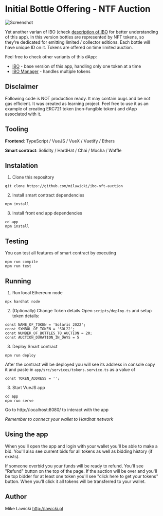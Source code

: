 # Initial Bottle Offering - NTF Auction

![Screenshot](https://user-images.githubusercontent.com/30719996/151843910-32eeca27-9041-42a9-8b43-eb448ab2f592.png)


Yet another varian of IBO (check [description of IBO](https://github.com/milawicki/ibo) for better understanding of this app). In this version bottles are represented by NFT tokens, so they're dedicated for emitting limited / collector editions. Each bottle will have unique ID on it. Tokens are offered on time limited auction.

Feel free to check other variants of this dApp:

* [IBO](https://github.com/milawicki/ibo) - base version of this app, handling only one token at a time
* [IBO Manager](https://github.com/milawicki/ibo-manager) - handles multiple tokens

## Disclaimer

Following code is NOT production ready. It may contain bugs and be not gas efficient. It was created as learning project. Feel free to use it as an example of creating ERC721 token (non-fungible token) and dApp associated with it.


## Tooling
**Frontend**: TypeScript / VueJS / VueX / Vuetify / Ethers

**Smart contract**: Solidity / HardHat / Chai / Mocha / Waffle

## Instalation

1. Clone this repository

```
git clone https://github.com/milawicki/ibo-nft-auction
```

2. Install smart contract dependencies
```
npm install
```

3. Install front end app dependencies
```
cd app
npm install
```

## Testing
You can test all features of smart contract by executing
```
npm run compile
npm run test
```

## Running

1. Run local Ethereum node
```
npx hardhat node
```

2. (Optionally) Change Token details
Open `scripts/deploy.ts` and setup token details:
```
const NAME_OF_TOKEN = 'Solaris 2022';
const SYMBOL_OF_TOKEN = 'SOL22';
const NUMBER_OF_BOTTLES_TO_AUCTION = 20;
const AUCTION_DURATION_IN_DAYS = 5
```

3. Deploy Smart contract
```
npm run deploy
```

After the contract will be deployed you will see its address in console copy it and paste in `app/src/services/tokens.service.ts` as a value of
```
const TOKEN_ADDRESS = '';
```

3. Start VueJS app
```
cd app
npm run serve
```

Go to http://localhost:8080/  to interact with the app

*Remember to connect your wallet to Hardhat network*

## Using the app

When you'll open the app and login with your wallet you'll be able to make a bid. You'll also see current bids for all tokens as well as bidding history (if exists). 

If someone overbid you your funds will be ready to refund. You'll see "Refund" button on the top of the page. If the auction will be over and you'll be top bidder for at least one token you'll see "click here to get your tokens" button. When you'll click it all tokens will be transferred to your wallet.



## Author
Mike Lawicki http://lawicki.pl
